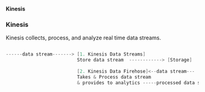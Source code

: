 **Kinesis**

### Kinesis
Kinesis collects, process, and analyze real time data streams.
```c

------data stream-------> [1. Kinesis Data Streams]
                          Store data stream  ------------> [Storage]
                          
                          [2. Kinesis Data Firehose]<--data stream---
                          Takes & Process data stream
                          & provides to analytics -----processed data stream-----> [3. Kinesis Data Analytics]
                                                                                   Analyze streaming data
```
